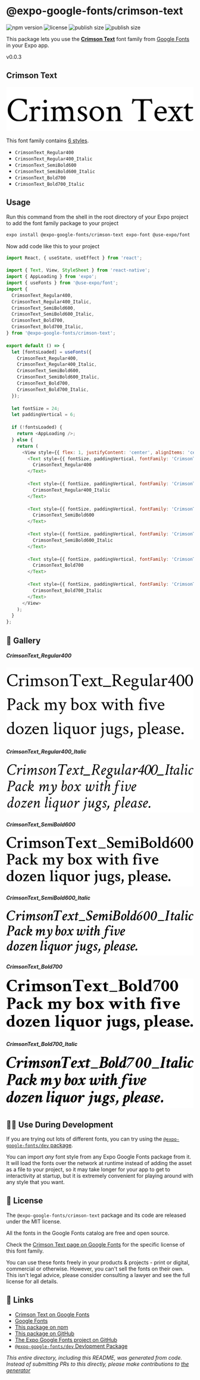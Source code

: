 # @expo-google-fonts/crimson-text

![npm version](https://flat.badgen.net/npm/v/@expo-google-fonts/crimson-text)
![license](https://flat.badgen.net/github/license/expo/google-fonts)
![publish size](https://flat.badgen.net/packagephobia/install/@expo-google-fonts/crimson-text)
![publish size](https://flat.badgen.net/packagephobia/publish/@expo-google-fonts/crimson-text)

This package lets you use the [**Crimson Text**](https://fonts.google.com/specimen/Crimson+Text) font family from [Google Fonts](https://fonts.google.com/) in your Expo app.

v0.0.3

## Crimson Text

![Crimson Text](./font-family.png)

This font family contains [6 styles](#-gallery).

- `CrimsonText_Regular400`
- `CrimsonText_Regular400_Italic`
- `CrimsonText_SemiBold600`
- `CrimsonText_SemiBold600_Italic`
- `CrimsonText_Bold700`
- `CrimsonText_Bold700_Italic`

## Usage

Run this command from the shell in the root directory of your Expo project to add the font family package to your project
```sh
expo install @expo-google-fonts/crimson-text expo-font @use-expo/font
```

Now add code like this to your project
```js
import React, { useState, useEffect } from 'react';

import { Text, View, StyleSheet } from 'react-native';
import { AppLoading } from 'expo';
import { useFonts } from '@use-expo/font';
import {
  CrimsonText_Regular400,
  CrimsonText_Regular400_Italic,
  CrimsonText_SemiBold600,
  CrimsonText_SemiBold600_Italic,
  CrimsonText_Bold700,
  CrimsonText_Bold700_Italic,
} from '@expo-google-fonts/crimson-text';

export default () => {
  let [fontsLoaded] = useFonts({
    CrimsonText_Regular400,
    CrimsonText_Regular400_Italic,
    CrimsonText_SemiBold600,
    CrimsonText_SemiBold600_Italic,
    CrimsonText_Bold700,
    CrimsonText_Bold700_Italic,
  });

  let fontSize = 24;
  let paddingVertical = 6;

  if (!fontsLoaded) {
    return <AppLoading />;
  } else {
    return (
      <View style={{ flex: 1, justifyContent: 'center', alignItems: 'center' }}>
        <Text style={{ fontSize, paddingVertical, fontFamily: 'CrimsonText_Regular400' }}>
          CrimsonText_Regular400
        </Text>

        <Text style={{ fontSize, paddingVertical, fontFamily: 'CrimsonText_Regular400_Italic' }}>
          CrimsonText_Regular400_Italic
        </Text>

        <Text style={{ fontSize, paddingVertical, fontFamily: 'CrimsonText_SemiBold600' }}>
          CrimsonText_SemiBold600
        </Text>

        <Text style={{ fontSize, paddingVertical, fontFamily: 'CrimsonText_SemiBold600_Italic' }}>
          CrimsonText_SemiBold600_Italic
        </Text>

        <Text style={{ fontSize, paddingVertical, fontFamily: 'CrimsonText_Bold700' }}>
          CrimsonText_Bold700
        </Text>

        <Text style={{ fontSize, paddingVertical, fontFamily: 'CrimsonText_Bold700_Italic' }}>
          CrimsonText_Bold700_Italic
        </Text>
      </View>
    );
  }
};

```

## 🔡 Gallery

##### CrimsonText_Regular400
![CrimsonText_Regular400](./883d56072155a485051564cd3019bb34a608ddfa0553e2295413e7a59c67bd28.ttf.png)

##### CrimsonText_Regular400_Italic
![CrimsonText_Regular400_Italic](./33025a7588fc7f2ca1b8eb2b599e2420ad23278ee100a8f7e11c881d385af57a.ttf.png)

##### CrimsonText_SemiBold600
![CrimsonText_SemiBold600](./37e75069b54a5c937eec2ba3fd3d193e3825fab2122bef2b86d86bc5ff1caab3.ttf.png)

##### CrimsonText_SemiBold600_Italic
![CrimsonText_SemiBold600_Italic](./15672e6c5d2b277c8dee2e6dcbffc17d3ba0c9a3018c446e199636f68dd227b1.ttf.png)

##### CrimsonText_Bold700
![CrimsonText_Bold700](./c6bfa338154c86d462eef6a8dc69f2443ecc35740bbdc2f2da06e7599c037cbc.ttf.png)

##### CrimsonText_Bold700_Italic
![CrimsonText_Bold700_Italic](./c79dc3f51f37e16300b571c6835d06bff022a018b65d9ea69f1f897137acc238.ttf.png)


## 👩‍💻 Use During Development

If you are trying out lots of different fonts, you can try using the [`@expo-google-fonts/dev` package](https://github.com/expo/google-fonts/tree/master/font-packages/dev#readme).

You can import *any* font style from any Expo Google Fonts package from it. It will load the fonts
over the network at runtime instead of adding the asset as a file to your project, so it may take longer
for your app to get to interactivity at startup, but it is extremely convenient
for playing around with any style that you want.

## 📖 License

The `@expo-google-fonts/crimson-text` package and its code are released under the MIT license.

All the fonts in the Google Fonts catalog are free and open source.

Check the [Crimson Text page on Google Fonts](https://fonts.google.com/specimen/Crimson+Text) for the specific license of this font family.

You can use these fonts freely in your products & projects - print or digital, commercial or otherwise. However, you can't sell the fonts on their own. This isn't legal advice, please consider consulting a lawyer and see the full license for all details.

## 🔗 Links

- [Crimson Text on Google Fonts](https://fonts.google.com/specimen/Crimson+Text)
- [Google Fonts](https://fonts.google.com/)
- [This package on npm](https://www.npmjs.com/package/@expo-google-fonts/crimson-text)
- [This package on GitHub](https://github.com/expo/google-fonts/tree/master/font-packages/crimson-text)
- [The Expo Google Fonts project on GitHub](https://github.com/expo/google-fonts)
- [`@expo-google-fonts/dev` Devlopment Package](https://github.com/expo/google-fonts/tree/master/font-packages/dev)


*This entire directory, including this README, was generated from code. Instead of submitting PRs to this directly, please make contributions to [the generator](https://github.com/expo/google-fonts/tree/master/packages/generator)*
